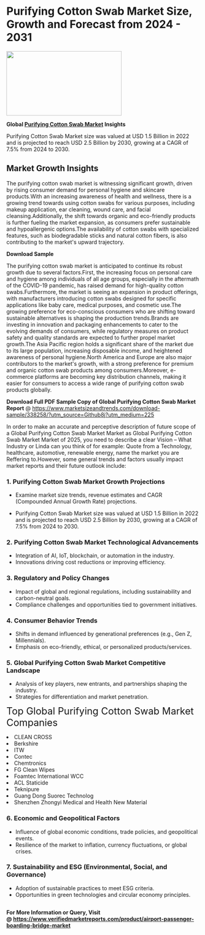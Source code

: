 <H1>Purifying Cotton Swab Market Size, Growth and Forecast from 2024 - 2031</H1><img class="aligncenter size-medium wp-image-584254" src="https://thirdeyenews.in/wp-content/uploads/2024/09/Global-Market-Research-300x168.jpeg" alt="" width="300" height="168" /><p><strong>Global&nbsp;<a href="https://www.marketsizeandtrends.com/download-sample/338258/?utm_source=Github8j?utm_medium=225">Purifying Cotton Swab Market</a> Insights</strong></p><p>Purifying Cotton Swab Market size was valued at USD 1.5 Billion in 2022 and is projected to reach USD 2.5 Billion by 2030, growing at a CAGR of 7.5% from 2024 to 2030.</p><p><h2>Market Growth Insights</h2> <p>The purifying cotton swab market is witnessing significant growth, driven by rising consumer demand for personal hygiene and skincare products.With an increasing awareness of health and wellness, there is a growing trend towards using cotton swabs for various purposes, including makeup application, ear cleaning, wound care, and facial cleansing.Additionally, the shift towards organic and eco-friendly products is further fueling the market expansion, as consumers prefer sustainable and hypoallergenic options.The availability of cotton swabs with specialized features, such as biodegradable sticks and natural cotton fibers, is also contributing to the market's upward trajectory.</p> <p><strong>Download Sample</strong></p> <p>The purifying cotton swab market is anticipated to continue its robust growth due to several factors.First, the increasing focus on personal care and hygiene among individuals of all age groups, especially in the aftermath of the COVID-19 pandemic, has raised demand for high-quality cotton swabs.Furthermore, the market is seeing an expansion in product offerings, with manufacturers introducing cotton swabs designed for specific applications like baby care, medical purposes, and cosmetic use.The growing preference for eco-conscious consumers who are shifting toward sustainable alternatives is shaping the production trends.Brands are investing in innovation and packaging enhancements to cater to the evolving demands of consumers, while regulatory measures on product safety and quality standards are expected to further propel market growth.The Asia Pacific region holds a significant share of the market due to its large population, increasing disposable income, and heightened awareness of personal hygiene.North America and Europe are also major contributors to the market's growth, with a strong preference for premium and organic cotton swab products among consumers.Moreover, e-commerce platforms are becoming key distribution channels, making it easier for consumers to access a wide range of purifying cotton swab products globally.<p><span class=""><strong>Download Full PDF Sample Copy of Global Purifying Cotton Swab Market Report</strong> @ <a href="https://www.marketsizeandtrends.com/download-sample/338258/?utm_source=Github8j?utm_medium=225" target="_blank">https://www.marketsizeandtrends.com/download-sample/338258/?utm_source=Github8j?utm_medium=225</a></span></p><p>In order to make an accurate and perceptive description of future scope of a Global&nbsp;Purifying Cotton Swab Market Market as Global&nbsp;Purifying Cotton Swab Market Market of 2025, you need to describe a clear Vision &ndash; What Industry or Linda can you think of for example: Quote from a Technology, healthcare, automotive, renewable energy, name the market you are Reffering to.However, some general trends and factors usually impact market reports and their future outlook include:</p><h3>1.&nbsp;<strong>Purifying Cotton Swab Market Growth Projections</strong></h3><ul><li>Examine market size trends, revenue estimates and CAGR (Compounded Annual Growth Rate) projections.</li><li><p>Purifying Cotton Swab Market size was valued at USD 1.5 Billion in 2022 and is projected to reach USD 2.5 Billion by 2030, growing at a CAGR of 7.5% from 2024 to 2030.</p></li></ul><h3>2.&nbsp;<strong>Purifying Cotton Swab Market Technological Advancements</strong></h3><ul><li>Integration of AI, IoT, blockchain, or automation in the industry.</li><li>Innovations driving cost reductions or improving efficiency.</li></ul><h3>3.&nbsp;<strong>Regulatory and Policy Changes</strong></h3><ul><li>Impact of global and regional regulations, including sustainability and carbon-neutral goals.</li><li>Compliance challenges and opportunities tied to government initiatives.</li></ul><h3>4.&nbsp;<strong>Consumer Behavior Trends</strong></h3><ul><li>Shifts in demand influenced by generational preferences (e.g., Gen Z, Millennials).</li><li>Emphasis on eco-friendly, ethical, or personalized products/services.</li></ul><h3>5.&nbsp;<strong>Global Purifying Cotton Swab Market Competitive Landscape</strong></h3><ul><li>Analysis of key players, new entrants, and partnerships shaping the industry.</li><li>Strategies for differentiation and market penetration.</li></ul><p data-pm-slice="1 1 []"><span style="color: inherit; font-family: inherit; font-size: 25px;">Top Global Purifying Cotton Swab Market Companies</span></p><div class="" data-test-id=""><p><li>CLEAN CROSS</li><li> Berkshire</li><li> ITW</li><li> Contec</li><li> Chemtronics</li><li> FG Clean Wipes</li><li> Foamtec International WCC</li><li> ACL Staticide</li><li> Teknipure</li><li> Guang Dong Suorec Technolog</li><li> Shenzhen Zhongyi Medical and Health New Material</li></p></div><h3>6.&nbsp;<strong>Economic and Geopolitical Factors</strong></h3><ul><li>Influence of global economic conditions, trade policies, and geopolitical events.</li><li>Resilience of the market to inflation, currency fluctuations, or global crises.</li></ul><h3>7.&nbsp;<strong>Sustainability and ESG (Environmental, Social, and Governance)</strong></h3><ul><li>Adoption of sustainable practices to meet ESG criteria.</li><li>Opportunities in green technologies and circular economy principles.</li></ul><h2><strong style="font-size: 14px;">For More Information or Query, Visit @&nbsp;</strong><a style="background-color: #ffffff; font-size: 14px;" href="https://www.marketsizeandtrends.com/report/purifying-cotton-swab-market/" target="_blank">https://www.verifiedmarketreports.com/product/airport-passenger-boarding-bridge-market</a></h2>